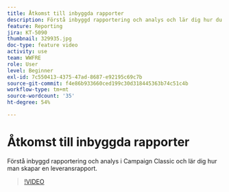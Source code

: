```yaml
---
title: Åtkomst till inbyggda rapporter
description: Förstå inbyggd rapportering och analys och lär dig hur du skapar en leveransrapport.
feature: Reporting
jira: KT-5090
thumbnail: 329935.jpg
doc-type: feature video
activity: use
team: WWFRE
role: User
level: Beginner
exl-id: 7c550413-4375-47ad-8687-e92195c69c7b
source-git-commit: f4e86b933660ced199c30d318445363b74c51c4b
workflow-type: tm+mt
source-wordcount: '35'
ht-degree: 54%

---
```


# Åtkomst till inbyggda rapporter

Förstå inbyggd rapportering och analys i Campaign Classic och lär dig hur man skapar en leveransrapport.

>[!VIDEO](https://video.tv.adobe.com/v/329935?quality=12&learn=on)
